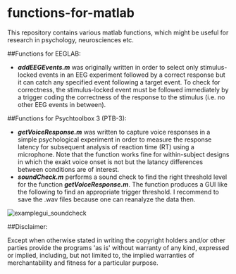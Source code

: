 # functions-for-matlab
This repository contains various matlab functions, which might be useful for research in psychology, neurosciences etc.

##Functions for EEGLAB:

* **_addEEGEvents.m_** was originally written in order to select only stimulus-locked events in an EEG experiment followed by a correct response but it can catch any specified event following a target event. To check for correctness, the stimulus-locked event must be followed immediately by a trigger coding the correctness of the response to the stimulus (i.e. no other EEG events in between).

##Functions for Psychtoolbox 3 (PTB-3):

* **_getVoiceResponse.m_** was written to capture voice responses in a simple psychological experiment in order to measure the response latency for subsequent analysis of reaction time (RT) using a microphone. Note that the function works fine for within-subject designs in which the exakt voice onset is not but the latancy differences between conditions are of interest. 
* **_soundCheck.m_** performs a sound check to find the right threshold level for the function **_getVoiceResponse.m_**. The function produces a GUI like the following to find an appropriate trigger threshold. I recommend to save the .wav files because one can reanalyze the data then. 

![examplegui_soundcheck](https://cloud.githubusercontent.com/assets/17894303/17837471/21179006-67b4-11e6-8b98-19954f518c1e.png)

##Disclaimer: 

Except when otherwise stated in writing the copyright holders and/or other parties provide the programs 'as is' without warranty of any kind, expressed or implied, including, but not limited to, the implied warranties of merchantability and fitness for a particular purpose.
